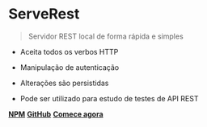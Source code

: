 # ServeRest

> Servidor REST local de forma rápida e simples

- Aceita todos os verbos HTTP
- Manipulação de autenticação
- Alterações são persistidas


- Pode ser utilizado para estudo de testes de API REST

[**NPM**](https://npmjs.com/package/serverest)
[**GitHub**](https://github.com/PauloGoncalvesBH/serverest)
**[Comece agora](?id=comece-agora)**